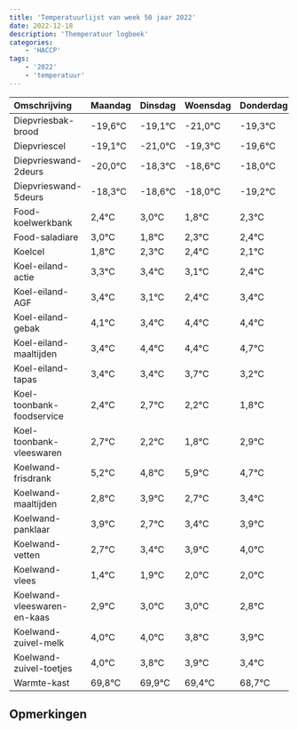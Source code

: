 ```yaml
---
title: 'Temperatuurlijst van week 50 jaar 2022'
date: 2022-12-18
description: 'Themperatuur logboek'
categories:
    - 'HACCP'
tags:
    - '2022'
    - 'temperatuur'
---
```

|Omschrijving|Maandag|Dinsdag|Woensdag|Donderdag|Vrijdag|Zaterdag|Zondag|
|:---|:---|:---|:---|:---|:---|:---|:---|
|Diepvriesbak-brood|-19,6°C|-19,1°C|-21,0°C|-19,3°C|-19,6°C|-19,0°C|-20,2°C|
|Diepvriescel|-19,1°C|-21,0°C|-19,3°C|-19,6°C|-19,0°C|-20,2°C|-19,7°C|
|Diepvrieswand-2deurs|-20,0°C|-18,3°C|-18,6°C|-18,0°C|-19,2°C|-18,7°C|-18,6°C|
|Diepvrieswand-5deurs|-18,3°C|-18,6°C|-18,0°C|-19,2°C|-18,7°C|-18,6°C|-18,9°C|
|Food-koelwerkbank|2,4°C|3,0°C|1,8°C|2,3°C|2,4°C|2,1°C|1,4°C|
|Food-saladiare|3,0°C|1,8°C|2,3°C|2,4°C|2,1°C|1,4°C|2,4°C|
|Koelcel|1,8°C|2,3°C|2,4°C|2,1°C|1,4°C|2,4°C|2,4°C|
|Koel-eiland-actie|3,3°C|3,4°C|3,1°C|2,4°C|3,4°C|3,4°C|3,7°C|
|Koel-eiland-AGF|3,4°C|3,1°C|2,4°C|3,4°C|3,4°C|3,7°C|3,2°C|
|Koel-eiland-gebak|4,1°C|3,4°C|4,4°C|4,4°C|4,7°C|4,2°C|3,8°C|
|Koel-eiland-maaltijden|3,4°C|4,4°C|4,4°C|4,7°C|4,2°C|3,8°C|4,9°C|
|Koel-eiland-tapas|3,4°C|3,4°C|3,7°C|3,2°C|2,8°C|3,9°C|2,7°C|
|Koel-toonbank-foodservice|2,4°C|2,7°C|2,2°C|1,8°C|2,9°C|1,7°C|2,4°C|
|Koel-toonbank-vleeswaren|2,7°C|2,2°C|1,8°C|2,9°C|1,7°C|2,4°C|2,9°C|
|Koelwand-frisdrank|5,2°C|4,8°C|5,9°C|4,7°C|5,4°C|5,9°C|6,0°C|
|Koelwand-maaltijden|2,8°C|3,9°C|2,7°C|3,4°C|3,9°C|4,0°C|4,0°C|
|Koelwand-panklaar|3,9°C|2,7°C|3,4°C|3,9°C|4,0°C|4,0°C|3,8°C|
|Koelwand-vetten|2,7°C|3,4°C|3,9°C|4,0°C|4,0°C|3,8°C|3,9°C|
|Koelwand-vlees|1,4°C|1,9°C|2,0°C|2,0°C|1,8°C|1,9°C|1,4°C|
|Koelwand-vleeswaren-en-kaas|2,9°C|3,0°C|3,0°C|2,8°C|2,9°C|2,4°C|1,7°C|
|Koelwand-zuivel-melk|4,0°C|4,0°C|3,8°C|3,9°C|3,4°C|2,7°C|3,9°C|
|Koelwand-zuivel-toetjes|4,0°C|3,8°C|3,9°C|3,4°C|2,7°C|3,9°C|2,8°C|
|Warmte-kast|69,8°C|69,9°C|69,4°C|68,7°C|69,9°C|68,8°C|69,6°C|

## Opmerkingen


